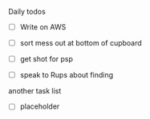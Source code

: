 Daily todos
- [ ] Write on AWS
- [ ] sort mess out at bottom of cupboard
- [ ] get shot for psp
- [ ] speak to Rups about finding  


another task list  
- [ ] placeholder


<!--stackedit_data:
eyJoaXN0b3J5IjpbMTkzNDEyMTUzXX0=
-->